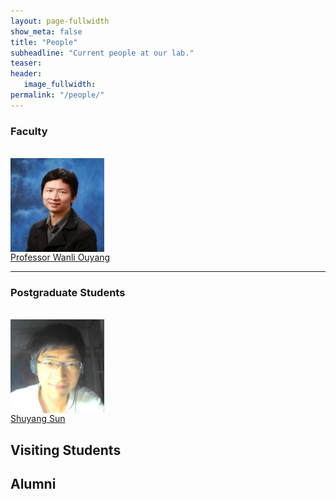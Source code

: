 ```yaml
---
layout: page-fullwidth
show_meta: false
title: "People"
subheadline: "Current people at our lab."
teaser: 
header:
   image_fullwidth: 
permalink: "/people/"
---
```




<div class="row">
	<div class="row">
		<h3>Faculty</h3>
	</div>
	<br/>
	<div class="row">
	  <div class="medium-4 columns"><img src="../images/people/wanli_ouyang.jpeg" width="150" height="150"></div>
	</div>
	<div class="row">
	  <div class="medium-4 columns"><a href="http://www.ee.cuhk.edu.hk/~wlouyang/">Professor Wanli Ouyang</a></div>
	</div>
</div>


---
<div class="row">
	<div class="row">
		<h3>Postgraduate Students</h3>
	</div>
	<br/>
	<div class="row">
	  <div class="medium-3 columns"><img src="../images/people/shuyang_sun.png" width="150" height="150"></div>
	</div>
	<div class="row">
		  <div class="medium-3 columns"><a href="https://kevin-ssy.github.io/">Shuyang Sun</a></div>
	</div>
</div>

## Visiting Students

## Alumni
